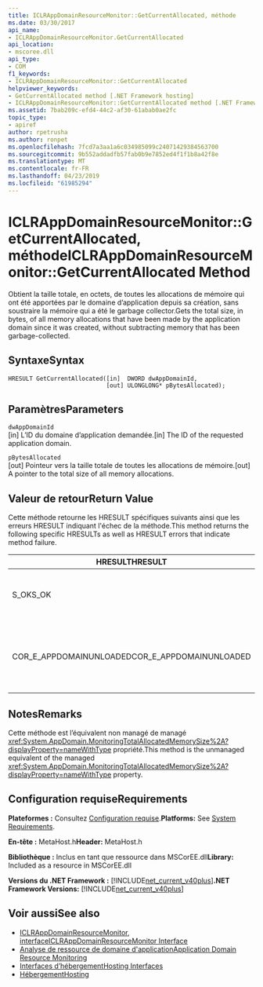 ```yaml
---
title: ICLRAppDomainResourceMonitor::GetCurrentAllocated, méthode
ms.date: 03/30/2017
api_name:
- ICLRAppDomainResourceMonitor.GetCurrentAllocated
api_location:
- mscoree.dll
api_type:
- COM
f1_keywords:
- ICLRAppDomainResourceMonitor::GetCurrentAllocated
helpviewer_keywords:
- GetCurrentAllocated method [.NET Framework hosting]
- ICLRAppDomainResourceMonitor::GetCurrentAllocated method [.NET Framework hosting]
ms.assetid: 7bab209c-efd4-44c2-af30-61abab0ae2fc
topic_type:
- apiref
author: rpetrusha
ms.author: ronpet
ms.openlocfilehash: 7fcd7a3aa1a6c034985099c24071429384563700
ms.sourcegitcommit: 9b552addadfb57fab0b9e7852ed4f1f1b8a42f8e
ms.translationtype: MT
ms.contentlocale: fr-FR
ms.lasthandoff: 04/23/2019
ms.locfileid: "61985294"
---
```

# <a name="iclrappdomainresourcemonitorgetcurrentallocated-method"></a><span data-ttu-id="918a2-102">ICLRAppDomainResourceMonitor::GetCurrentAllocated, méthode</span><span class="sxs-lookup"><span data-stu-id="918a2-102">ICLRAppDomainResourceMonitor::GetCurrentAllocated Method</span></span>
<span data-ttu-id="918a2-103">Obtient la taille totale, en octets, de toutes les allocations de mémoire qui ont été apportées par le domaine d’application depuis sa création, sans soustraire la mémoire qui a été le garbage collector.</span><span class="sxs-lookup"><span data-stu-id="918a2-103">Gets the total size, in bytes, of all memory allocations that have been made by the application domain since it was created, without subtracting memory that has been garbage-collected.</span></span>  
  
## <a name="syntax"></a><span data-ttu-id="918a2-104">Syntaxe</span><span class="sxs-lookup"><span data-stu-id="918a2-104">Syntax</span></span>  
  
```  
HRESULT GetCurrentAllocated([in]  DWORD dwAppDomainId,  
                            [out] ULONGLONG* pBytesAllocated);  
```  
  
## <a name="parameters"></a><span data-ttu-id="918a2-105">Paramètres</span><span class="sxs-lookup"><span data-stu-id="918a2-105">Parameters</span></span>  
 `dwAppDomainId`  
 <span data-ttu-id="918a2-106">[in] L’ID du domaine d’application demandée.</span><span class="sxs-lookup"><span data-stu-id="918a2-106">[in] The ID of the requested application domain.</span></span>  
  
 `pBytesAllocated`  
 <span data-ttu-id="918a2-107">[out] Pointeur vers la taille totale de toutes les allocations de mémoire.</span><span class="sxs-lookup"><span data-stu-id="918a2-107">[out] A pointer to the total size of all memory allocations.</span></span>  
  
## <a name="return-value"></a><span data-ttu-id="918a2-108">Valeur de retour</span><span class="sxs-lookup"><span data-stu-id="918a2-108">Return Value</span></span>  
 <span data-ttu-id="918a2-109">Cette méthode retourne les HRESULT spécifiques suivants ainsi que les erreurs HRESULT indiquant l'échec de la méthode.</span><span class="sxs-lookup"><span data-stu-id="918a2-109">This method returns the following specific HRESULTs as well as HRESULT errors that indicate method failure.</span></span>  
  
|<span data-ttu-id="918a2-110">HRESULT</span><span class="sxs-lookup"><span data-stu-id="918a2-110">HRESULT</span></span>|<span data-ttu-id="918a2-111">Description</span><span class="sxs-lookup"><span data-stu-id="918a2-111">Description</span></span>|  
|-------------|-----------------|  
|<span data-ttu-id="918a2-112">S_OK</span><span class="sxs-lookup"><span data-stu-id="918a2-112">S_OK</span></span>|<span data-ttu-id="918a2-113">La commande s'est correctement terminée.</span><span class="sxs-lookup"><span data-stu-id="918a2-113">The method completed successfully.</span></span>|  
|<span data-ttu-id="918a2-114">COR_E_APPDOMAINUNLOADED</span><span class="sxs-lookup"><span data-stu-id="918a2-114">COR_E_APPDOMAINUNLOADED</span></span>|<span data-ttu-id="918a2-115">Le domaine d’application a été déchargé ou n’existe pas.</span><span class="sxs-lookup"><span data-stu-id="918a2-115">The application domain has been unloaded or does not exist.</span></span>|  
  
## <a name="remarks"></a><span data-ttu-id="918a2-116">Notes</span><span class="sxs-lookup"><span data-stu-id="918a2-116">Remarks</span></span>  
 <span data-ttu-id="918a2-117">Cette méthode est l’équivalent non managé de managé <xref:System.AppDomain.MonitoringTotalAllocatedMemorySize%2A?displayProperty=nameWithType> propriété.</span><span class="sxs-lookup"><span data-stu-id="918a2-117">This method is the unmanaged equivalent of the managed <xref:System.AppDomain.MonitoringTotalAllocatedMemorySize%2A?displayProperty=nameWithType> property.</span></span>  
  
## <a name="requirements"></a><span data-ttu-id="918a2-118">Configuration requise</span><span class="sxs-lookup"><span data-stu-id="918a2-118">Requirements</span></span>  
 <span data-ttu-id="918a2-119">**Plateformes :** Consultez [Configuration requise](../../../../docs/framework/get-started/system-requirements.md).</span><span class="sxs-lookup"><span data-stu-id="918a2-119">**Platforms:** See [System Requirements](../../../../docs/framework/get-started/system-requirements.md).</span></span>  
  
 <span data-ttu-id="918a2-120">**En-tête :** MetaHost.h</span><span class="sxs-lookup"><span data-stu-id="918a2-120">**Header:** MetaHost.h</span></span>  
  
 <span data-ttu-id="918a2-121">**Bibliothèque :** Inclus en tant que ressource dans MSCorEE.dll</span><span class="sxs-lookup"><span data-stu-id="918a2-121">**Library:** Included as a resource in MSCorEE.dll</span></span>  
  
 <span data-ttu-id="918a2-122">**Versions du .NET Framework :** [!INCLUDE[net_current_v40plus](../../../../includes/net-current-v40plus-md.md)]</span><span class="sxs-lookup"><span data-stu-id="918a2-122">**.NET Framework Versions:** [!INCLUDE[net_current_v40plus](../../../../includes/net-current-v40plus-md.md)]</span></span>  
  
## <a name="see-also"></a><span data-ttu-id="918a2-123">Voir aussi</span><span class="sxs-lookup"><span data-stu-id="918a2-123">See also</span></span>

- [<span data-ttu-id="918a2-124">ICLRAppDomainResourceMonitor, interface</span><span class="sxs-lookup"><span data-stu-id="918a2-124">ICLRAppDomainResourceMonitor Interface</span></span>](../../../../docs/framework/unmanaged-api/hosting/iclrappdomainresourcemonitor-interface.md)
- [<span data-ttu-id="918a2-125">Analyse de ressource de domaine d'application</span><span class="sxs-lookup"><span data-stu-id="918a2-125">Application Domain Resource Monitoring</span></span>](../../../../docs/standard/garbage-collection/app-domain-resource-monitoring.md)
- [<span data-ttu-id="918a2-126">Interfaces d’hébergement</span><span class="sxs-lookup"><span data-stu-id="918a2-126">Hosting Interfaces</span></span>](../../../../docs/framework/unmanaged-api/hosting/hosting-interfaces.md)
- [<span data-ttu-id="918a2-127">Hébergement</span><span class="sxs-lookup"><span data-stu-id="918a2-127">Hosting</span></span>](../../../../docs/framework/unmanaged-api/hosting/index.md)
